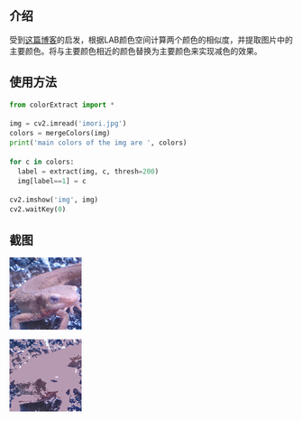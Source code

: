 
## 介绍

受到[这篇博客](https://blog.csdn.net/qq_16564093/article/details/80698479)的启发，根据LAB颜色空间计算两个颜色的相似度，并提取图片中的主要颜色。将与主要颜色相近的颜色替换为主要颜色来实现减色的效果。

## 使用方法

```python
from colorExtract import *

img = cv2.imread('imori.jpg')
colors = mergeColors(img)
print('main colors of the img are ', colors)

for c in colors:
  label = extract(img, c, thresh=200)
  img[label==1] = c

cv2.imshow('img', img)
cv2.waitKey(0)
```

## 截图

![](https://raw.githubusercontent.com/baichen99/pics/master/img/imori.jpg)

![](https://raw.githubusercontent.com/baichen99/pics/master/img/output.png)